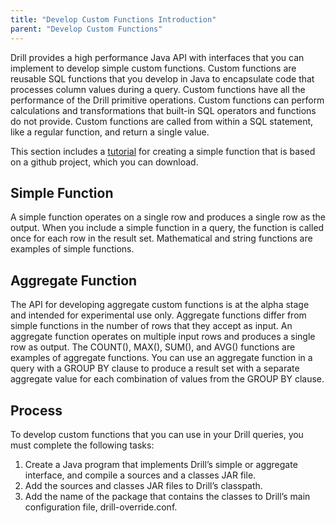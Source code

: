 ```yaml
---
title: "Develop Custom Functions Introduction"
parent: "Develop Custom Functions"
---
```

Drill provides a high performance Java API with interfaces that you can
implement to develop simple custom functions. Custom functions
are reusable SQL functions that you develop in Java to encapsulate code that
processes column values during a query. Custom functions have all the performance of the Drill primitive operations. Custom functions can perform
calculations and transformations that built-in SQL operators and functions do
not provide. Custom functions are called from within a SQL statement, like a
regular function, and return a single value.

This section includes a [tutorial]({{site.baseurl}}/docs/tutorial-develop-a-simple-function/) for creating a simple function that is based on a github project, which you can download. 

## Simple Function

A simple function operates on a single row and produces a single row as the
output. When you include a simple function in a query, the function is called
once for each row in the result set. Mathematical and string functions are
examples of simple functions. 

## Aggregate Function

The API for developing aggregate custom functions is at the alpha stage and intended for experimental use only. Aggregate functions differ from simple functions in the number of rows that
they accept as input. An aggregate function operates on multiple input rows
and produces a single row as output. The COUNT(), MAX(), SUM(), and AVG()
functions are examples of aggregate functions. You can use an aggregate
function in a query with a GROUP BY clause to produce a result set with a
separate aggregate value for each combination of values from the GROUP BY
clause.

## Process

To develop custom functions that you can use in your Drill queries, you must
complete the following tasks:

  1. Create a Java program that implements Drill’s simple or aggregate interface, and compile a sources and a classes JAR file.
  2. Add the sources and classes JAR files to Drill’s classpath.
  3. Add the name of the package that contains the classes to Drill’s main configuration file, drill-override.conf. 